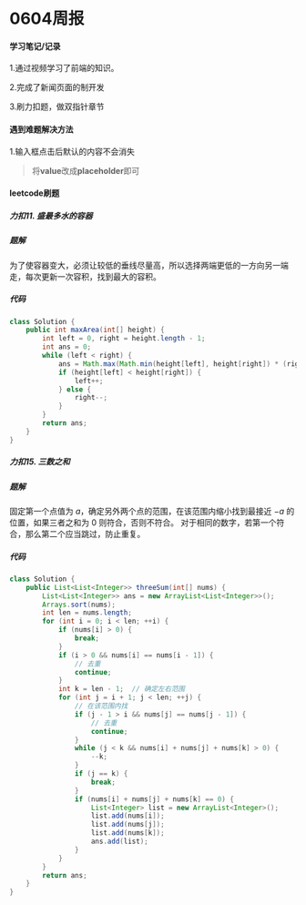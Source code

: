 # 0604周报

#### 学习笔记/记录

1.通过视频学习了前端的知识。

2.完成了新闻页面的制开发

3.刷力扣题，做双指针章节

#### 遇到难题解决方法

1.输入框点击后默认的内容不会消失

> 将**value**改成**placeholder**即可

#### leetcode刷题

##### 力扣11. 盛最多水的容器

##### 题解

为了使容器变大，必须让较低的垂线尽量高，所以选择两端更低的一方向另一端走，每次更新一次容积，找到最大的容积。

##### 代码
```java
class Solution {
    public int maxArea(int[] height) {
        int left = 0, right = height.length - 1;
        int ans = 0;
        while (left < right) {
            ans = Math.max(Math.min(height[left], height[right]) * (right - left), ans);
            if (height[left] < height[right]) {
                left++;
            } else {
                right--;
            }
        }
        return ans;
    }
}
```

##### 力扣15. 三数之和

##### 题解

固定第一个点值为 $a$，确定另外两个点的范围，在该范围内缩小找到最接近 $-a$ 的位置，如果三者之和为 $0$ 则符合，否则不符合。
对于相同的数字，若第一个符合，那么第二个应当跳过，防止重复。

##### 代码
```java
class Solution {
    public List<List<Integer>> threeSum(int[] nums) {
        List<List<Integer>> ans = new ArrayList<List<Integer>>();
        Arrays.sort(nums);
        int len = nums.length;
        for (int i = 0; i < len; ++i) {
            if (nums[i] > 0) {
                break;
            }
            if (i > 0 && nums[i] == nums[i - 1]) {
                // 去重
                continue;
            }
            int k = len - 1;  // 确定左右范围
            for (int j = i + 1; j < len; ++j) {
                // 在该范围内找
                if (j - 1 > i && nums[j] == nums[j - 1]) {
                    // 去重
                    continue;
                }
                while (j < k && nums[i] + nums[j] + nums[k] > 0) {
                    --k;
                }
                if (j == k) {
                    break;
                }
                if (nums[i] + nums[j] + nums[k] == 0) {
                    List<Integer> list = new ArrayList<Integer>();
                    list.add(nums[i]);
                    list.add(nums[j]);
                    list.add(nums[k]);
                    ans.add(list);
                }
            }
        }
        return ans;
    }
}
```